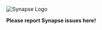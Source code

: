 ![Synapse Logo](https://i.donaldjtrump.io/g16aq9mf.png "Synapse Logo")

**Please report Synapse issues here!**
